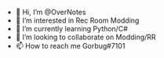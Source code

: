 - 👋 Hi, I’m @OverNotes
- 👀 I’m interested in Rec Room Modding
- 🌱 I’m currently learning Python/C#
- 💞️ I’m looking to collaborate on Modding/RR
- 📫 How to reach me Gorbug#7101

<!---
OverNotes/OverNotes is a ✨ special ✨ repository because its `README.md` (this file) appears on your GitHub profile.
You can click the Preview link to take a look at your changes.
--->
